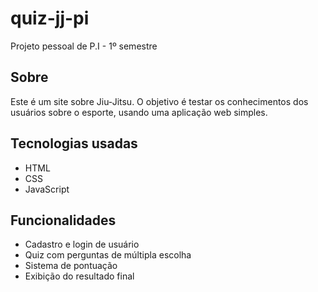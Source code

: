 # quiz-jj-pi

Projeto pessoal de P.I - 1º semestre

## Sobre

Este é um site sobre Jiu-Jitsu. O objetivo é testar os conhecimentos dos usuários sobre o esporte, usando uma aplicação web simples.

## Tecnologias usadas

- HTML  
- CSS  
- JavaScript

## Funcionalidades

- Cadastro e login de usuário  
- Quiz com perguntas de múltipla escolha  
- Sistema de pontuação  
- Exibição do resultado final



